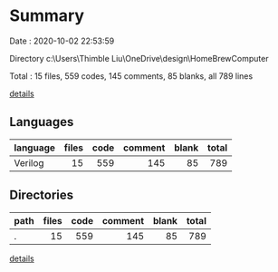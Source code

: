 # Summary

Date : 2020-10-02 22:53:59

Directory c:\Users\Thimble Liu\OneDrive\design\HomeBrewComputer

Total : 15 files,  559 codes, 145 comments, 85 blanks, all 789 lines

[details](details.md)

## Languages
| language | files | code | comment | blank | total |
| :--- | ---: | ---: | ---: | ---: | ---: |
| Verilog | 15 | 559 | 145 | 85 | 789 |

## Directories
| path | files | code | comment | blank | total |
| :--- | ---: | ---: | ---: | ---: | ---: |
| . | 15 | 559 | 145 | 85 | 789 |

[details](details.md)